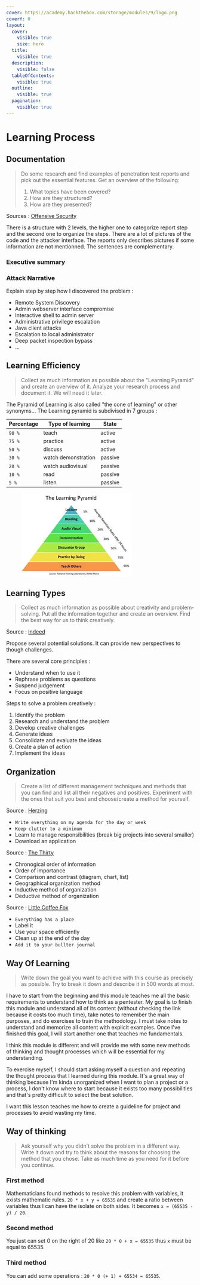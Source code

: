 ```yaml
---
cover: https://academy.hackthebox.com/storage/modules/9/logo.png
coverY: 0
layout:
  cover:
    visible: true
    size: hero
  title:
    visible: true
  description:
    visible: false
  tableOfContents:
    visible: true
  outline:
    visible: true
  pagination:
    visible: true
---
```


# Learning Process

## Documentation

> Do some research and find examples of penetration test reports and pick out the essential features. Get an overview of the following:
>
> 1. What topics have been covered?
> 2. How are they structured?
> 3. How are they presented?

Sources : [Offensive Security](https://www.offsec.com/reports/sample-penetration-testing-report.pdf)

There is a structure with 2 levels, the higher one to categorize report step and the second one to organize the steps. There are a lot of pictures of the code and the attacker interface. The reports only describes pictures if some information are not mentionned. The sentences are complementary.

### Executive summary

### Attack Narrative

Explain step by step how I discovered the problem :

* Remote System Discovery
* Admin webserver interface compromise
* Interactive shell to admin server
* Administrative privilege escalation
* Java client attacks
* Escalation to local administrator
* Deep packet inspection bypass
* ...

## Learning Efficiency

> Collect as much information as possible about the "Learning Pyramid" and create an overview of it. Analyze your research process and document it. We will need it later.

The Pyramid of Learning is also called "the cone of learning" or other synonyms... The Learning pyramid is subdivised in 7 groups :

| Percentage | Type of learning    | State   |
| ---------- | ------------------- | ------- |
| `90 %`     | teach               | active  |
| `75 %`     | practice            | active  |
| `50 %`     | discuss             | active  |
| `30 %`     | watch demonstration | passive |
| `20 %`     | watch audiovisual   | passive |
| `10 %`     | read                | passive |
| `5 %`      | listen              | passive |

<figure><img src="../../../../.gitbook/assets/th.webp" alt=""><figcaption></figcaption></figure>

## Learning Types

> Collect as much information as possible about creativity and problem-solving. Put all the information together and create an overview. Find the best way for us to think creatively.

Source : [Indeed](https://uk.indeed.com/career-advice/career-development/creative-problem-solving)

Propose several potential solutions. It can provide new perspectives to though challenges.

There are several core principles :

* Understand when to use it
* Rephrase problems as questions
* Suspend judgement
* Focus on positive language

Steps to solve a problem creatively :

1. Identify the problem
2. Research and understand the problem
3. Develop creative challenges
4. Generate ideas
5. Consolidate and evaluate the ideas
6. Create a plan of action
7. Implement the ideas

## Organization

> Create a list of different management techniques and methods that you can find and list all their negatives and positives. Experiment with the ones that suit you best and choose/create a method for yourself.

Source : [Herzing](https://www.herzing.edu/blog/4-techniques-keep-you-organized)

* `Write everything on my agenda for the day or week`
* `Keep clutter to a minimum`
* Learn to manage responsibilities (break big projects into several smaller)
* Download an application

Source : [The Thirty](https://thethirty.whowhatwear.com/best-organization-tips/slide9)

* Chronogical order of information
* Order of importance
* Comparison and contrast (diagram, chart, list)
* Geographical organization method
* Inductive method of organization
* Deductive method of organization

Source : [Little Coffee Fox](https://littlecoffeefox.com/organization-techniques/)

* `Everything has a place`
* Label it
* Use your space efficiently
* Clean up at the end of the day
* `Add it to your bullter journal`

## Way Of Learning

> Write down the goal you want to achieve with this course as precisely as possible. Try to break it down and describe it in 500 words at most.

I have to start from the beginning and this module teaches me all the basic requirements to understand how to think as a pentester. My goal is to finish this module and understand all of its content (without checking the link because it costs too much time), take notes to remember the main purposes, and do exercises to train the methodology. I must take notes to understand and memorize all content with explicit examples. Once I've finished this goal, I will start another one that teaches me fundamentals.

I think this module is different and will provide me with some new methods of thinking and thought processes which will be essential for my understanding.

To exercise myself, I should start asking myself a question and repeating the thought process that I learned during this module. It's a great way of thinking because I'm kinda unorganized when I want to plan a project or a process, I don't know where to start because it exists too many possibilities and that's pretty difficult to select the best solution.

I want this lesson teaches me how to create a guideline for project and processes to avoid wasting my time.

## Way of thinking

> Ask yourself why you didn't solve the problem in a different way. Write it down and try to think about the reasons for choosing the method that you chose. Take as much time as you need for it before you continue.

### First method

Mathematicians found methods to resolve this problem with variables, it exists mathematic rules. `20 * x + y = 65535` and create a ratio between variables thus I can have the isolate on both sides. It becomes `x = (65535 - y) / 20`.

### Second method

You just can set 0 on the right of 20 like `20 * 0 + x = 65535` thus `x` must be equal to 65535.

### Third method

You can add some operations : `20 * 0 (+ 1) + 65534 = 65535`.
